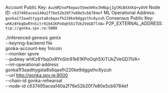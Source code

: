 Account Public Key: `Auz6M2noPEepwz55meXHhx3hNGpjIglMiBXXXkQ+yOV9`
Node ID: `c637495acea140a2f76e52b20f7e80e5cb6784ef`
ML Operational Address: `gonka1f3aadttygsta8s6qasfh220ke9dggsthc6yzuh`
Consensus Public Key: `whKz8YbqOxRYnSitr91k61KPoOqh5XiTUkZVeGD7lVA=`
P2P_EXTERNAL_ADDRESS: `tcp://gonka.spv.re:5000`

./inferenced genesis gentx \
    --keyring-backend file \
    gonka-account-key 1nicoin \
    --moniker spvre \
    --pubkey whKz8YbqOxRYnSitr91k61KPoOqh5XiTUkZVeGD7lVA= \
    --ml-operational-address gonka1f3aadttygsta8s6qasfh220ke9dggsthc6yzuh \
    --url http://gonka.spv.re:8000 \
    --chain-id gonka-rehearsal \
    --node-id c637495acea140a2f76e52b20f7e80e5cb6784ef